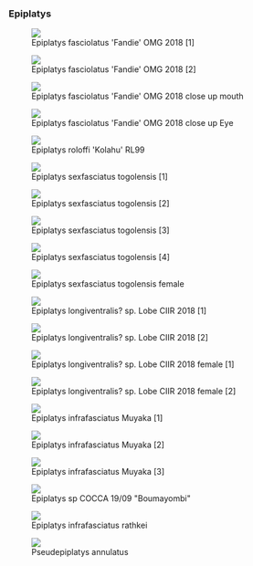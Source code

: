 ### Epiplatys

<figure>
  <img src="https://thekillifish.net/index_ATTACHMENTS/Epiplatys_fasciolatus_Fandie_male_0635_BEST_cropped.jpg" />
  <figcaption>Epiplatys fasciolatus 'Fandie' OMG 2018 [1]</figcaption>
</figure>

<figure>
  <img src="https://thekillifish.net/index_ATTACHMENTS/20211008-DSC_Epiplatys_fasciolatus_6288.jpg" />
  <figcaption>Epiplatys fasciolatus 'Fandie' OMG 2018 [2]</figcaption>
</figure>

<figure>
  <img src="https://thekillifish.net/index_ATTACHMENTS/Epiplatys_fasciolatus_Fandie_male_0648_CLOSE_TEETH_cropped.jpg" />
  <figcaption>Epiplatys fasciolatus 'Fandie' OMG 2018 close up mouth</figcaption>
</figure>

<figure>
  <img src="https://thekillifish.net/index_ATTACHMENTS/Epiplatys_fasciolatus_Fandie_male_0647_close_eye_cropped.jpg" />
  <figcaption>Epiplatys fasciolatus 'Fandie' OMG 2018 close up Eye</figcaption>
</figure>

<figure>
  <img src="https://thekillifish.net/index_ATTACHMENTS/20221204-DSC_8169-Enhanced-NR.jpg" />
  <figcaption>Epiplatys roloffi 'Kolahu' RL99</figcaption>
</figure>

<figure>
  <img src="https://thekillifish.net/index_ATTACHMENTS/Epiplatys_togolensis.jpg" />
  <figcaption>Epiplatys sexfasciatus togolensis [1]</figcaption>
</figure>

<figure>
  <img src="https://thekillifish.net/index_ATTACHMENTS/Epiplatys_togolensis_2.jpg" />
  <figcaption>Epiplatys sexfasciatus togolensis [2]</figcaption>
</figure>

<figure>
  <img src="https://thekillifish.net/index_ATTACHMENTS/Epiplatys_togolensis_3.jpg" />
  <figcaption>Epiplatys sexfasciatus togolensis [3]</figcaption>
</figure>

<figure>
  <img src="https://thekillifish.net/index_ATTACHMENTS/E_togolensis.jpeg" />
  <figcaption>Epiplatys sexfasciatus togolensis [4]</figcaption>
</figure>

<figure>
  <img src="https://thekillifish.net/index_ATTACHMENTS/Epiplatys_togolensis_female.jpg" />
  <figcaption>Epiplatys sexfasciatus togolensis female</figcaption>
</figure>

<figure>
  <img src="https://thekillifish.net/index_ATTACHMENTS/Epiplatys_longiventralis_Lobe_male_0684_GREAT.JPG" />
  <figcaption>Epiplatys longiventralis? sp. Lobe CIIR 2018 [1]</figcaption>
</figure>

<figure>
  <img src="https://thekillifish.net/index_ATTACHMENTS/Epiplatys_sp_Lobe.jpg" />
  <figcaption>Epiplatys longiventralis? sp. Lobe CIIR 2018 [2]</figcaption>
</figure>

<figure>
  <img src="https://thekillifish.net/index_ATTACHMENTS/Epiplatys_longiventralis_Lobe_female_0595_GOOD_cropped.jpg" />
  <figcaption>Epiplatys longiventralis? sp. Lobe CIIR 2018 female [1]</figcaption>
</figure>

<figure>
  <img src="https://thekillifish.net/index_ATTACHMENTS/Epiplatys_sp_Lobe_female.jpg" />
  <figcaption>Epiplatys longiventralis? sp. Lobe CIIR 2018 female [2]</figcaption>
</figure>

<figure>
  <img src="https://thekillifish.net/index_ATTACHMENTS/Epiplatys_infrasciatus_Muyaka_0129_cropped.jpg" />
  <figcaption>Epiplatys infrafasciatus Muyaka [1]</figcaption>
</figure>

<figure>
  <img src="https://thekillifish.net/index_ATTACHMENTS/Epiplatys_infrasciatus_Muyaka_0377_cropped.JPG" />
  <figcaption>Epiplatys infrafasciatus Muyaka [2]</figcaption>
</figure>

<figure>
  <img src="https://thekillifish.net/index_ATTACHMENTS/Epiplatys_infrasciatus_Muyaka_0170_cropped.JPG" />
  <figcaption>Epiplatys infrafasciatus Muyaka [3]</figcaption>
</figure>

<figure>
  <img src="https://thekillifish.net/index_ATTACHMENTS/Epiplatys_sp_COCCA_19_09_0082_GOOD.JPG" />
  <figcaption>Epiplatys sp COCCA 19/09 "Boumayombi"</figcaption>
</figure>

<figure>
  <img src="https://thekillifish.net/index_ATTACHMENTS/20221204-DSC_8144-Enhanced-NR.jpg" />
  <figcaption>Epiplatys infrafasciatus rathkei</figcaption>
</figure>

<figure>
  <img src="https://thekillifish.net/index_ATTACHMENTS/annulatus_1.jpeg" />
  <figcaption>Pseudepiplatys annulatus</figcaption>
</figure>